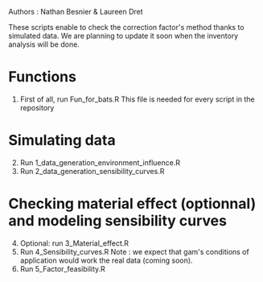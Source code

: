 Authors : Nathan Besnier & Laureen Dret

These scripts enable to check the correction factor's method thanks to simulated data. We are planning to update it soon when the inventory analysis will be done.

# Functions
1) First of all, run Fun_for_bats.R
This file is needed for every script in the repository

# Simulating data 
2) Run 1_data_generation_environment_influence.R
3) Run 2_data_generation_sensibility_curves.R

# Checking material effect (optionnal) and modeling sensibility curves
4) Optional: run 3_Material_effect.R
5) Run 4_Sensibility_curves.R
Note : we expect that gam's conditions of application would work the real data (coming soon).
6) Run 5_Factor_feasibility.R 





